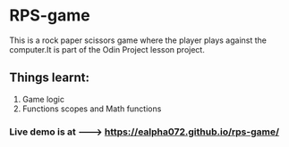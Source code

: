 # RPS-game
This is a rock paper scissors game where the player plays against the computer.It is part of the Odin Project lesson project.
## Things learnt:
1. Game logic
2. Functions scopes and Math functions


### Live demo is at ---> https://ealpha072.github.io/rps-game/
